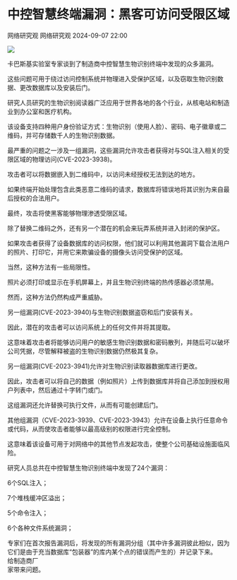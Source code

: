 #  中控智慧终端漏洞：黑客可访问受限区域   
网络研究观  网络研究观   2024-09-07 22:00  
  
![](https://mmbiz.qpic.cn/mmbiz_png/yvLFKBRPQxPLfG7zzrdjcyqibbpCTEdibXyLZ3jVeAT6w1AEddv1xoa7DWW0zKyicI6mhUyic3a6PJFEN2qj5Z7CIg/640?wx_fmt=png&from=appmsg "")  
  
卡巴斯基实验室专家谈到了制造商中控智慧生物识别终端中发现的众多漏洞。  
  
这些问题可用于绕过访问控制系统并物理进入受保护区域，以及窃取生物识别数据、更改数据库以及安装后门。  
  
研究人员研究的生物识别阅读器广泛应用于世界各地的各个行业，从核电站和制造业到办公室和医疗机构。  
  
该设备支持四种用户身份验证方式：生物识别（使用人脸）、密码、电子徽章或二维码，并可存储数千人的生物识别数据。  
  
最严重的问题之一涉及一组漏洞，这些漏洞允许攻击者获得对与SQL注入相关的受限区域的物理访问(CVE-2023-3938)。  
  
攻击者可以将数据嵌入到二维码中，以访问未经授权无法到达的地方。  
  
如果终端开始处理包含此类恶意二维码的请求，数据库将错误地将其识别为来自最后授权的合法用户。  
  
最终，攻击将使黑客能够物理渗透受限区域。  
  
除了替换二维码之外，还有另一个潜在的机会来玩弄系统并进入封闭的保护区。  
  
如果攻击者获得了设备数据库的访问权限，他们就可以利用其他漏洞下载合法用户的照片、打印它，并用它来欺骗设备的摄像头访问受保护的区域。  
  
当然，这种方法有一些局限性。  
  
照片必须打印或显示在手机屏幕上，并且生物识别终端的热传感器必须禁用。  
  
然而，这种方法仍然构成严重威胁。  
  
另一组漏洞(CVE-2023-3940)与生物识别数据盗窃和后门安装有关。  
  
因此，潜在的攻击者可以访问系统上的任何文件并将其提取。  
  
这意味着攻击者将能够访问用户的敏感生物识别数据和密码散列，并随后可以破坏公司凭据，尽管解释被盗的生物识别数据仍然极其复杂。  
  
另一组漏洞(CVE-2023-3941)允许对生物识别读取器数据库进行更改。  
  
因此，攻击者可以将自己的数据（例如照片）上传到数据库并将自己添加到授权用户列表中，然后通过十字转门或门。  
  
这组漏洞还允许替换可执行文件，从而有可能创建后门。  
  
其他组漏洞（CVE-2023-3939、CVE-2023-3943）允许在设备上执行任意命令或代码，从而使攻击者能够以最高级别的权限进行完全控制。  
  
这意味着该设备可用于对网络中的其他节点发起攻击，使整个公司基础设施面临风险。  
  
研究人员总共在中控智慧生物识别终端中发现了24个漏洞：  
  
6个SQL注入；  
  
7个堆栈缓冲区溢出；  
  
5个命令注入；  
  
6个各种文件系统漏洞；  
  
专家们在首次报告漏洞后，将发现的所有漏洞分组（其中许多漏洞彼此相似，因为它们是由于充当数据库“包装器”的库内某个点的错误而产生的）并记录下来。  
给制造商厂  
家带来问题。  
  
